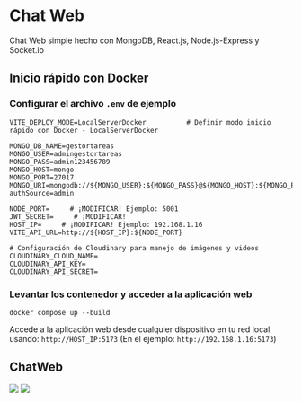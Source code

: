 # Chat Web

Chat Web simple hecho con MongoDB, React.js, Node.js-Express y Socket.io

## Inicio rápido con Docker

### Configurar el archivo `.env` de ejemplo

```
VITE_DEPLOY_MODE=LocalServerDocker          # Definir modo inicio rápido con Docker - LocalServerDocker

MONGO_DB_NAME=gestortareas
MONGO_USER=admingestortareas
MONGO_PASS=admin123456789
MONGO_HOST=mongo
MONGO_PORT=27017
MONGO_URI=mongodb://${MONGO_USER}:${MONGO_PASS}@${MONGO_HOST}:${MONGO_PORT}/${MONGO_DB_NAME}?authSource=admin

NODE_PORT=     # ¡MODIFICAR! Ejemplo: 5001
JWT_SECRET=     # ¡MODIFICAR!
HOST_IP=     # ¡MODIFICAR! Ejemplo: 192.168.1.16
VITE_API_URL=http://${HOST_IP}:${NODE_PORT}

# Configuración de Cloudinary para manejo de imágenes y videos
CLOUDINARY_CLOUD_NAME=
CLOUDINARY_API_KEY=
CLOUDINARY_API_SECRET=
```

### Levantar los contenedor y acceder a la aplicación web
```
docker compose up --build
```
Accede a la aplicación web desde cualquier dispositivo en tu red local usando: `http://HOST_IP:5173` (En el ejemplo: `http://192.168.1.16:5173`)

## ChatWeb

![](../ChatWeb/frontend/public/img/readme/chat1.png)
![](../ChatWeb/frontend/public/img/readme/chat2.png)

